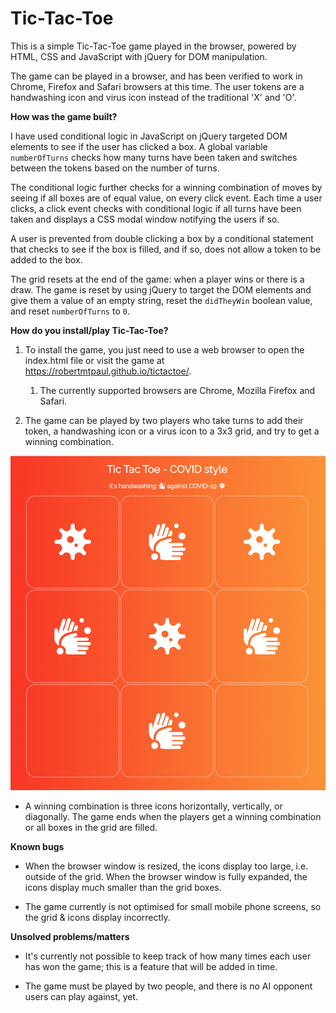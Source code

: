 # Tic-Tac-Toe

This is a simple Tic-Tac-Toe game played in the browser, powered by HTML, CSS and JavaScript with jQuery for DOM manipulation. 

The game can be played in a browser, and has been verified to work in Chrome, Firefox and Safari browsers at this time. The user tokens are a handwashing icon and virus icon instead of the traditional 'X' and 'O'. 

**How was the game built?**

I have used conditional logic in JavaScript on jQuery targeted DOM elements to see if the user has clicked a box. A global variable `numberOfTurns` checks how many turns have been taken and switches between the tokens based on the number of turns. 

The conditional logic further checks for a winning combination of moves by seeing if all boxes are of equal value, on every click event. Each time a user clicks, a click event checks with conditional logic if all turns have been taken and displays a CSS modal window notifying the users if so.

A user is prevented from double clicking a box by a conditional statement that checks to see if the box is filled, and if so, does not allow a token to be added to the box.

The grid resets at the end of the game: when a player wins or there is a draw. The game is reset by using jQuery to target the DOM elements and give them a value of an empty string, reset the `didTheyWin` boolean value, and reset `numberOfTurns` to `0`.

**How do you install/play Tic-Tac-Toe?**

1. To install the game, you just need to use a web browser to open the index.html file or visit the game at https://robertmtpaul.github.io/tictactoe/. 
    1. The currently supported browsers are Chrome, Mozilla Firefox and Safari.

1. The game can be played by two players who take turns to add their token, a handwashing icon or a virus icon to a 3x3 grid, and try to get a winning combination.

![Screenshot of game](./img/screenshot.png)

- A winning combination is three icons horizontally, vertically, or diagonally. The game ends when the players get a winning combination or all boxes in the grid are filled.

**Known bugs**

- When the browser window is resized, the icons display too large, i.e. outside of the grid. When the browser window is fully expanded, the icons display much smaller than the grid boxes.

- The game currently is not optimised for small mobile phone screens, so the grid & icons display incorrectly.

**Unsolved problems/matters**

- It's currently not possible to keep track of how many times each user has won the game; this is a feature that will be added in time.

- The game must be played by two people, and there is no AI opponent users can play against, yet. 

